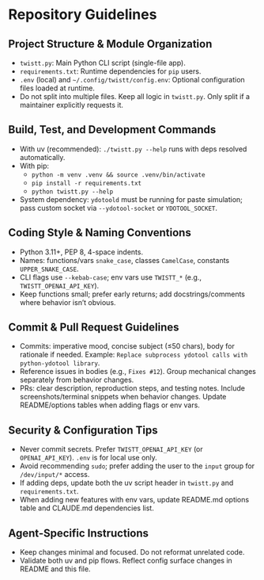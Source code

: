 # Repository Guidelines

## Project Structure & Module Organization
- `twistt.py`: Main Python CLI script (single-file app).
- `requirements.txt`: Runtime dependencies for `pip` users.
- `.env` (local) and `~/.config/twistt/config.env`: Optional configuration files loaded at runtime.
- Do not split into multiple files. Keep all logic in `twistt.py`. Only split if a maintainer explicitly requests it.

## Build, Test, and Development Commands
- With uv (recommended): `./twistt.py --help` runs with deps resolved automatically.
- With pip:
  - `python -m venv .venv && source .venv/bin/activate`
  - `pip install -r requirements.txt`
  - `python twistt.py --help`
- System dependency: `ydotoold` must be running for paste simulation; pass custom socket via `--ydotool-socket` or `YDOTOOL_SOCKET`.

## Coding Style & Naming Conventions
- Python 3.11+, PEP 8, 4-space indents.
- Names: functions/vars `snake_case`, classes `CamelCase`, constants `UPPER_SNAKE_CASE`.
- CLI flags use `--kebab-case`; env vars use `TWISTT_*` (e.g., `TWISTT_OPENAI_API_KEY`).
- Keep functions small; prefer early returns; add docstrings/comments where behavior isn’t obvious.

## Commit & Pull Request Guidelines
- Commits: imperative mood, concise subject (≤50 chars), body for rationale if needed. Example: `Replace subprocess ydotool calls with python-ydotool library`.
- Reference issues in bodies (e.g., `Fixes #12`). Group mechanical changes separately from behavior changes.
- PRs: clear description, reproduction steps, and testing notes. Include screenshots/terminal snippets when behavior changes. Update README/options tables when adding flags or env vars.

## Security & Configuration Tips
- Never commit secrets. Prefer `TWISTT_OPENAI_API_KEY` (or `OPENAI_API_KEY`). `.env` is for local use only.
- Avoid recommending `sudo`; prefer adding the user to the `input` group for `/dev/input/*` access.
- If adding deps, update both the uv script header in `twistt.py` and `requirements.txt`.
- When adding new features with env vars, update README.md options table and CLAUDE.md dependencies list.

## Agent-Specific Instructions
- Keep changes minimal and focused. Do not reformat unrelated code.
- Validate both uv and pip flows. Reflect config surface changes in README and this file.
